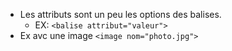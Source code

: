 - Les attributs sont un peu les options des balises. 
	- EX: `<balise attribut="valeur">` 
- Ex avc une image `<image nom="photo.jpg">`